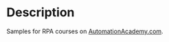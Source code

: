# Description

Samples for RPA courses on [AutomationAcademy.com](https://automationacademy.com/learn/my/).